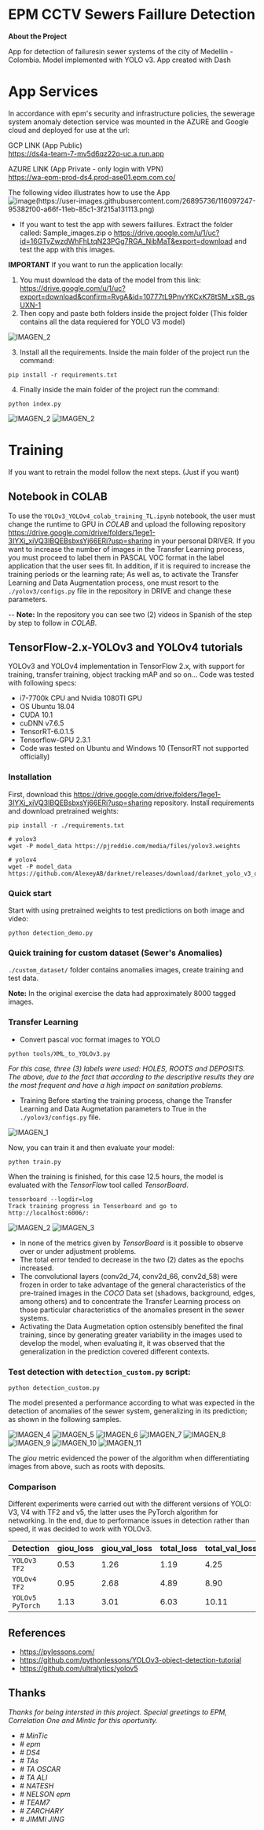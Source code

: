 # EPM CCTV Sewers Faillure Detection

**About the Project**

App for detection of failuresin sewer systems of the city of Medellin - Colombia. 
Model implemented with YOLO v3. App created with Dash


# App Services
In accordance with epm's security and infrastructure policies, the sewerage system anomaly detection service was mounted in the AZURE and Google cloud and deployed for use at the url:

GCP LINK (App Public) <br>
https://ds4a-team-7-mv5d6qz22q-uc.a.run.app <br>


AZURE LINK (App Private - only login with VPN) <br>
https://wa-epm-prod-ds4.prod-ase01.epm.com.co/ <br>

The following video illustrates how to use the App
![image(https://user-images.githubusercontent.com/26895736/116097247-95382f00-a66f-11eb-85c1-3f215a131113.png)](https://www.youtube.com/watch?v=zLuhMVZRa9E)


* If you want to test the app with sewers faillures. Extract the folder called: Sample_images.zip o https://drive.google.com/u/1/uc?id=16GTvZwzdWhFhLtqN23PGg7RGA_NibMaT&export=download and test the app with this images. 


**IMPORTANT**
If you want to run the application locally:

1. You must download the data of the model from this link: https://drive.google.com/u/1/uc?export=download&confirm=RvgA&id=10777tL9PnvYKCxK78tSM_xSB_gsUXN-1
2. Then copy and paste both folders inside the project folder (This folder contains all the data requiered for YOLO V3 model)

![IMAGEN_2](https://github.com/arracinim/Sewers-Rover/blob/master/static/app_2.jpg)

3. Install all the requirements. Inside the main folder of the project run the command:

```
pip install -r requirements.txt
```

4. Finally inside the main folder of the project run the command: 

```
python index.py
```

![IMAGEN_2](https://github.com/arracinim/Sewers-Rover/blob/master/static/run_app.jpg)
![IMAGEN_2](https://github.com/arracinim/Sewers-Rover/blob/master/static/dashboard_running.jpg)




# Training 

If you want to retrain the model follow the next steps. (Just if you want) 

## Notebook in **COLAB**
To use the `YOLOv3_YOLOv4_colab_training_TL.ipynb` notebook, the user must change the runtime to GPU in *COLAB* and upload the following repository https://drive.google.com/drive/folders/1ege1-3IYXj_xiVQ3IBQEBsbxsYj66ERi?usp=sharing in your personal DRIVER. If you want to increase the number of images in the Transfer Learning process, you must proceed to label them in PASCAL VOC format in the label application that the user sees fit. In addition, if it is required to increase the training periods or the learning rate; As well as, to activate the Transfer Learning and Data Augmentation process, one must resort to the `./yolov3/configs.py` file in the repository in DRIVE and change these parameters.<br>

-- **Note:** In the repository you can see two (2) videos in Spanish of the step by step to follow in *COLAB*.

## TensorFlow-2.x-YOLOv3 and YOLOv4 tutorials
YOLOv3 and YOLOv4 implementation in TensorFlow 2.x, with support for training, transfer training, object tracking mAP and so on... Code was tested with following specs:

* i7-7700k CPU and Nvidia 1080TI GPU
* OS Ubuntu 18.04
* CUDA 10.1
* cuDNN v7.6.5
* TensorRT-6.0.1.5
* Tensorflow-GPU 2.3.1
* Code was tested on Ubuntu and Windows 10 (TensorRT not supported officially)

### Installation
First, download this https://drive.google.com/drive/folders/1ege1-3IYXj_xiVQ3IBQEBsbxsYj66ERi?usp=sharing repository. Install requirements and download pretrained weights:
```
pip install -r ./requirements.txt

# yolov3
wget -P model_data https://pjreddie.com/media/files/yolov3.weights

# yolov4
wget -P model_data https://github.com/AlexeyAB/darknet/releases/download/darknet_yolo_v3_optimal/yolov4.weights

```

### Quick start
Start with using pretrained weights to test predictions on both image and video:
```
python detection_demo.py
```

### Quick training for custom dataset (Sewer's Anomalies) 
`./custom_dataset/` folder contains anomalies images, create training and test data.<br>

**Note:** In the original exercise the data had approximately 8000 tagged images.

### Transfer Learning
* Convert pascal voc format images to YOLO
```
python tools/XML_to_YOLOv3.py
```
*For this case, three (3) labels were used: HOLES, ROOTS and DEPOSITS. The above, due to the fact that according to the descriptive results they are the most frequent and have a high impact on sanitation problems.*

* Training
Before starting the training process, change the Transfer Learning and Data Augmetation parameters to True in the `./yolov3/configs.py` file.

![IMAGEN_1](https://github.com/arracinim/Sewers-Rover/blob/master/static/Train_Options.png)

Now, you can train it and then evaluate your model:
```
python train.py
```

When the training is finished, for this case 12.5 hours, the model is evaluated with the *TensorFlow* tool called *TensorBoard*.

```
tensorboard --logdir=log
Track training progress in Tensorboard and go to http://localhost:6006/:
```
![IMAGEN_2](https://github.com/arracinim/Sewers-Rover/blob/master/static/Tensor_Board_Train.png)
![IMAGEN_3](https://github.com/arracinim/Sewers-Rover/blob/master/static/Tensor_Board_Valid.png)

* In none of the metrics given by *TensorBoard* is it possible to observe over or under adjustment problems. 
* The total error tended to decrease in the two (2) dates as the epochs increased.
* The convolutional layers (conv2d_74, conv2d_66, conv2d_58) were frozen in order to take advantage of the general characteristics of the pre-trained images in the *COCO* Data set (shadows, background, edges, among others) and to concentrate the Transfer Learning process on those particular characteristics of the anomalies present in the sewer systems.
* Activating the Data Augmetation option ostensibly benefited the final training, since by generating greater variability in the images used to develop the model, when evaluating it, it was observed that the generalization in the prediction covered different contexts.


### Test detection with `detection_custom.py` script:
```
python detection_custom.py
```

The model presented a performance according to what was expected in the detection of anomalies of the sewer system, generalizing in its prediction; as shown in the following samples.

![IMAGEN_4](https://github.com/arracinim/Sewers-Rover/blob/master/static/DE1_detect.jpg)
![IMAGEN_5](https://github.com/arracinim/Sewers-Rover/blob/master/static/F1_detect.jpg)
![IMAGEN_6](https://github.com/arracinim/Sewers-Rover/blob/master/static/HU01_detect.jpg)
![IMAGEN_7](https://github.com/arracinim/Sewers-Rover/blob/master/static/HU2_detect.jpg)
![IMAGEN_8](https://github.com/arracinim/Sewers-Rover/blob/master/static/RA_DE1_detect.jpg)
![IMAGEN_9](https://github.com/arracinim/Sewers-Rover/blob/master/static/RA_DE2_detect.jpg)
![IMAGEN_10](https://github.com/arracinim/Sewers-Rover/blob/master/static/RA0_detect.jpg)
![IMAGEN_11](https://github.com/arracinim/Sewers-Rover/blob/master/static/RA2_detect.jpg)

The *giou* metric evidenced the power of the algorithm when differentiating images from above, such as roots with deposits.

### Comparison
Different experiments were carried out with the different versions of YOLO: V3, V4 with TF2 and v5, the latter uses the PyTorch algorithm for networking. In the end, due to performance issues in detection rather than speed, it was decided to work with YOLOv3.

| Detection | giou_loss | giou_val_loss | total_loss | total_val_loss | mAP | FPS |
| ------------- | ------------- | ------------- | ------------- | ------------- | ------------- | ------------- |
| `YOLOv3 TF2` | 0.53  | 1.26  | 1.19  | 4.25  | 89.36%  | 4.13 |
| `YOLOv4 TF2`| 0.95  |2.68  |4.89  |8.90  | 82.81% | 1.96 |
| `YOLOv5 PyTorch` | 1.13  |3.01  | 6.03 | 10.11 | 79.73%  | 1.82  |

## References
* https://pylessons.com/
* https://github.com/pythonlessons/YOLOv3-object-detection-tutorial
* https://github.com/ultralytics/yolov5

## Thanks
*Thanks for being intersted in this project. Special greetings to EPM, Correlation One and Mintic for this oportunity.*
* \# *MinTic*
* \# *epm*
* \# *DS4*
* \# *TAs*
* \# *TA OSCAR*
* \# *TA ALI*
* \# *NATESH*
* \# *NELSON epm*
* \# *TEAM7*
* \# *ZARCHARY*
* \# *JIMMI JING*
